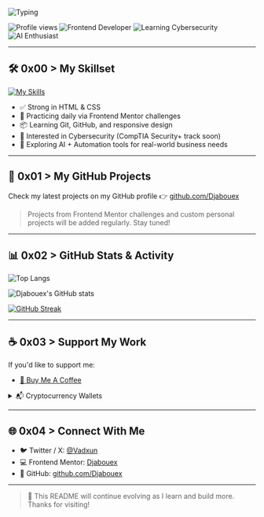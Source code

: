 ![Typing](https://readme-typing-svg.herokuapp.com?font=Orbitron&size=30&duration=4000&color=4440FF&pause=500&center=true&random=false&width=1200&lines=Hi,+I'm+Mohamed+Djaballah+aka+Djabouex;Front-End+Developer+|+Learning+Cybersecurity+and+AI;Building+real+projects+from+Frontend+Mentor;)

![Profile views](https://komarev.com/ghpvc/?username=Djabouex&color=blue&style=flat)
![Frontend Developer](https://img.shields.io/badge/Frontend-Developer-blue)
![Learning Cybersecurity](https://img.shields.io/badge/Learning-Cybersecurity-orange)
![AI Enthusiast](https://img.shields.io/badge/AI-Enthusiast-purple)

---

## 🛠️ 0x00 > My Skillset

[![My Skills](https://skillicons.dev/icons?i=html,css,tailwind,github,linux,windows,vscode&perline=7)](https://skillicons.dev)

- ✅ Strong in HTML & CSS  
- 🎯 Practicing daily via Frontend Mentor challenges  
- 📦 Learning Git, GitHub, and responsive design  
- 🔐 Interested in Cybersecurity (CompTIA Security+ track soon)  
- 🤖 Exploring AI + Automation tools for real-world business needs

---

## 🚀 0x01 > My GitHub Projects

Check my latest projects on my GitHub profile 👉 [github.com/Djabouex](https://github.com/Djabouex)

> Projects from Frontend Mentor challenges and custom personal projects will be added regularly. Stay tuned!

---

## 📊 0x02 > GitHub Stats & Activity

![Top Langs](https://github-readme-stats.vercel.app/api/top-langs/?username=Djabouex&layout=compact&theme=tokyonight)

![Djabouex's GitHub stats](https://github-readme-stats.vercel.app/api?username=Djabouex&show_icons=true&theme=tokyonight)

[![GitHub Streak](https://github-readme-streak-stats.herokuapp.com?user=Djabouex&theme=tokyonight)](https://git.io/streak-stats)

---

## ☕ 0x03 > Support My Work

If you'd like to support me:

- [💛 Buy Me A Coffee](https://buymeacoffee.com/mohameddjaboux)

<details>
  <summary>📬 Cryptocurrency Wallets</summary>

| Currency        | Wallet Address                                                                 |
|----------------|----------------------------------------------------------------------------------|
| Bitcoin (BTC)  | `bc1q3smxjtjesh3km3rl0y89nyg964esdjkkmtwyhm`                                     |
| Ethereum (ETH) | `0x891c40D9ac520DC6c8827eDD744ee15c472e88Ff`                                     |
| USDT (TRC-20)  | `TJriJCkKnG8d6dh1tejmz79JtUvnNoRirc`                                              |

</details>

---

## 🌐 0x04 > Connect With Me

- 🐦 Twitter / X: [@Vadxun](https://x.com/Vadxun)  
- 💻 Frontend Mentor: [Djabouex](https://www.frontendmentor.io/profile/Djabouex)  
- 🧠 GitHub: [github.com/Djabouex](https://github.com/Djabouex)

---

> 🔄 This README will continue evolving as I learn and build more. Thanks for visiting!

